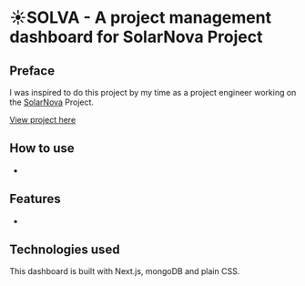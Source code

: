 # ☀︎SOLVA - A project management dashboard for SolarNova Project
## Preface
I was inspired to do this project by my time as a project engineer working on the [SolarNova](https://www.hdb.gov.sg/about-us/our-role/smart-and-sustainable-living/solarnova-page) Project.



[View project here](https://solva.vercel.app/)

## How to use

-

## Features

-

## Technologies used

This dashboard is built with Next.js, mongoDB and plain CSS.
